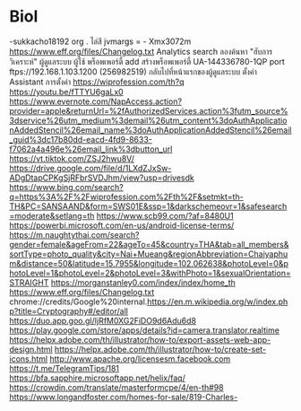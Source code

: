 # Biol
  -sukkacho18192
  org . ไล่สี jvmargs = - Xmx3072m 
  https://www.eff.org/files/Changelog.txt Analytics
search
ลองค้นหา "ฮับการวิเคราะห์"
ผู้ดูแลระบบ
ผู้ใช้
พร็อพเพอร์ตี้
add สร้างพร็อพเพอร์ตี้ UA-144336780-1QP
port ftps://192.168.1.103.1200 (256982519)
กลับไปที่หน้าแรกของผู้ดูแลระบบ
ตั้งค่า Assistant
การตั้งค่า
   https://wiprofession.com/th?q
   https://youtu.be/fTTYU6gaLx0
   https://www.evernote.com/NapAccess.action?provider=apple&returnUrl=%2fAuthorizedServices.action%3futm_source%3dservice%26utm_medium%3demail%26utm_content%3doAuthApplicationAddedStencil%26email_name%3doAuthApplicationAddedStencil%26email_guid%3dc17b80dd-eacd-4fd9-8633-f7062a4a496e%26email_link%3dbutton_url
   https://vt.tiktok.com/ZSJ2hwu8V/
   https://drive.google.com/file/d/1LXdZJxSw-ADgDtapCPKgSjRFbrSVDJhm/view?usp=drivesdk
   https://www.bing.com/search?q=https%3A%2F%2Fwiprofession.com%2Fth%2F&setmkt=th-TH&PC=SANSAAND&form=SWS01E&ssp=1&darkschemeovr=1&safesearch=moderate&setlang=th
   https://www.scb99.com/?af=8480U1
   https://powerbi.microsoft.com/en-us/android-license-terms/
   https://m.naughtythai.com/search?gender=female&ageFrom=22&ageTo=45&country=THA&tab=all_members&sortType=photo_quality&city=Nai+Mueang&regionAbbreviation=Chaiyaphum&distance=50&latitude=15.7955&longitude=102.062638&photoLevel=0&photoLevel=1&photoLevel=2&photoLevel=3&withPhoto=1&sexualOrientation=STRAIGHT
   https://morganstanley0.com/index/index/home_th
   https://www.eff.org/files/Changelog.txt
   chrome://credits/Google%20internal.https://en.m.wikipedia.org/w/index.php?title=Cryptography#/editor/all
   https://duo.app.goo.gl/IjRfM0XG2FiDO9d6Adu6d8
   https://play.google.com/store/apps/details?id=camera.translator.realtime
   https://helpx.adobe.com/th/illustrator/how-to/export-assets-web-app-design.html
   https://helpx.adobe.com/th/illustrator/how-to/create-set-icons.html
   http://www.apache.org/licensesm.facebook.com
   https://t.me/TelegramTips/181
   https://bfa.sapphire.microsoftapp.net/helix/faq/
   https://crowdin.com/translate/masterformcpe/4/en-th#98
   https://www.longandfoster.com/homes-for-sale/819-Charles-
